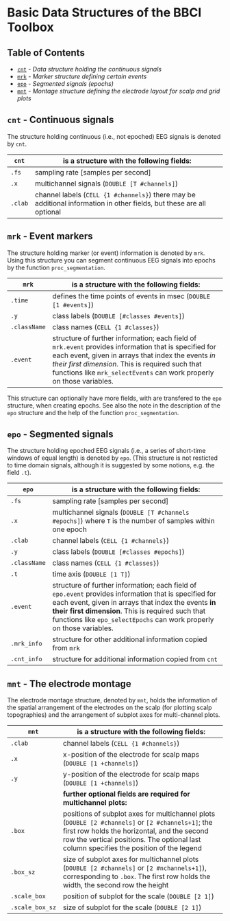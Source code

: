 # Basic Data Structures of the BBCI Toolbox

## Table of Contents

- [`cnt`](#Cnt) - _Data structure holding the continuous signals_
- [`mrk`](#Mrk) - _Marker structure defining certain events_
- [`epo`](#Epo) - _Segmented signals (epochs)_
- [`mnt`](#Mnt) - _Montage structure defining the electrode layout for scalp and grid plots_

## `cnt` - Continuous signals  <a id="Cnt"></a>

The structure holding continuous (i.e., not epoched) EEG signals is denoted by `cnt`.

**`cnt`** | **is a structure with the following fields:**
--------- | ---------------------------------------------
`.fs`     |   sampling rate [samples per second]
`.x`      |   multichannel signals (`DOUBLE [T #channels]`)
`.clab`   |   channel labels (`CELL {1 #channels}`) there may be additional information in other fields, but these are all optional


## `mrk` - Event markers   <a id="Mrk"></a>

The structure holding marker (or event) information is denoted by `mrk`. Using
this structure you can segment continuous EEG signals into epochs by the
function `proc_segmentation`.

**`mrk`**    | **is a structure with the following fields:**
------------ | ---------------------------------------------
`.time`      | defines the time points of events in msec (`DOUBLE [1 #events]`)
`.y`         | class labels (`DOUBLE [#classes #events]`)
`.className` | class names (`CELL {1 #classes}`)
`.event`     | structure of further information; each field of `mrk.event` provides information that is specified for each event, given in arrays that index the events _in their first dimension_. This is required such that functions like `mrk_selectEvents` can work properly on those variables.

This structure can optionally have more fields, with are transfered to the `epo`
structure, when creating epochs. See also the note in the description of the
`epo` structure and the help of the function `proc_segmentation`.


## `epo` - Segmented signals  <a id="Epo"></a>

The structure holding epoched EEG signals (i.e., a series of short-time windows
of equal length) is denoted by `epo`. (This structure is not resticted to time
domain signals, although it is suggested by some notions, e.g. the field `.t`).

**`epo`**    | **is a structure with the following fields:**
------------ | ---------------------------------------------
`.fs`        | sampling rate [samples per second]
`.x`         | multichannel signals (`DOUBLE [T #channels #epochs]`) where `T` is the number of samples within one epoch
`.clab`      | channel labels (`CELL {1 #channels}`)
`.y`         | class labels (`DOUBLE [#classes #epochs]`)
`.className` | class names (`CELL {1 #classes}`)
`.t`         | time axis (`DOUBLE [1 T]`)
`.event`     | structure of further information; each field of `epo.event` provides information that is specified for each event, given in arrays that index the events **in their first dimension**. This is required such that functions like `epo_selectEpochs` can work properly on those variables.
`.mrk_info`  | structure for other additional information copied from `mrk`
`.cnt_info`  | structure for additional information copied from `cnt`

## `mnt` - The electrode montage   <a id="Mnt"></a>

The electrode montage structure, denoted by `mnt`, holds the information of the
spatial arrangement of the electrodes on the scalp (for plotting scalp
topographies) and the arrangement of subplot axes for multi-channel plots.

**`mnt`**       | **is a structure with the following fields:**
--------------- | ---------------------------------------------
`.clab`         | channel labels (`CELL {1 #channels}`)
`.x`            | x-position of the electrode for scalp maps (`DOUBLE [1 +channels]`)
`.y`            | y-position of the electrode for scalp maps (`DOUBLE [1 +channels]`)
                | **further optional fields are required for multichannel plots:**
`.box`          | positions of subplot axes for multichannel plots (`DOUBLE [2 #channels]` or `[2 #channels+1]`; the first row holds the horizontal, and the second row the vertical positions. The optional last column specifies the position of the legend
`.box_sz`       | size of subplot axes for multichannel plots (`DOUBLE [2 #channels]` or `[2 #nchannels+1]`), corresponding to `.box`. The first row holds the width, the second row the height
`.scale_box`    | position of subplot for the scale (`DOUBLE [2 1]`)
`.scale_box_sz` | size of subplot for the scale (`DOUBLE [2 1]`)
